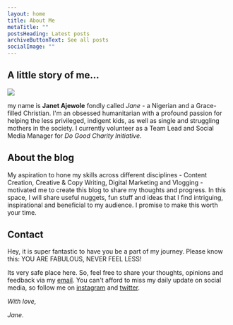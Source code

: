 ```yaml
---
layout: home
title: About Me
metaTitle: ""
postsHeading: Latest posts
archiveButtonText: See all posts
socialImage: ""
---
```

## **A little story of me...**

![](/images/fav.jpg)

my name is **Janet Ajewole** fondly called *Jane -* a Nigerian and a Grace-filled Christian. I'm an obsessed humanitarian with a profound passion for helping the less privileged, indigent kids, as well as single and struggling mothers in the society. I currently volunteer as a Team Lead and Social Media Manager for *Do Good Charity Initiative*. 

## **About the blog**

My aspiration to hone my skills across different disciplines - Content Creation, Creative & Copy Writing, Digital Marketing and Vlogging - motivated me to create this blog to share my thoughts and progress. In this space, I will share useful nuggets, fun stuff and ideas that I find intriguing, inspirational and beneficial to my audience. I promise to make this worth your time.

## **Contact** 

Hey, it is super fantastic to have you be a part of my journey. Please know this: YOU ARE FABULOUS, NEVER FEEL LESS! 

Its very safe place here. So, feel free to share your thoughts, opinions and feedback via my [email](ajewoleglory@gmail.com).  You can't afford to miss my daily update on social media, so follow me on [instagram](https://www.instagram.com/jane_vigour/) and [twitter](https://twitter.com/JaneVigour). 

*With love,* 

*Jane.*
